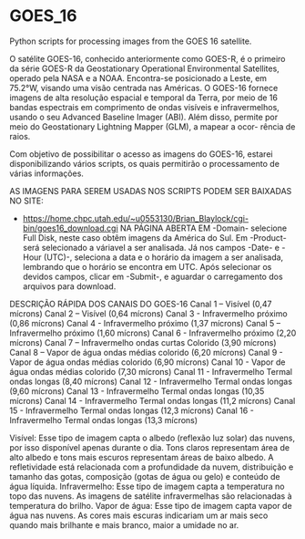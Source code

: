 # GOES_16
Python scripts for processing images from the GOES 16 satellite.

O satélite GOES-16, conhecido anteriormente como GOES-R, é o primeiro da série GOES-R da Geostationary Operational Environmental Satellites, operado pela NASA e a NOAA. Encontra-se 
posicionado a Leste, em 75.2°W, visando uma visão centrada nas Américas. O GOES-16 fornece imagens de alta resolução espacial e temporal da Terra, por meio de 16 bandas espectrais 
em comprimento de ondas visíveis e infravermelhos, usando o seu Advanced Baseline Imager (ABI). Além disso, permite por meio do Geostationary Lightning Mapper (GLM), a mapear a ocor-
rência de raios. 

Com objetivo de possibilitar o acesso as imagens do GOES-16, estarei disponibilizando vários scripts, os quais permitirão o processamento de várias informações.

AS IMAGENS PARA SEREM USADAS NOS SCRIPTS PODEM SER BAIXADAS NO SITE:
- https://home.chpc.utah.edu/~u0553130/Brian_Blaylock/cgi-bin/goes16_download.cgi
NA PÁGINA ABERTA EM -Domain- selecione Full Disk, neste caso obtêm imagens da América do Sul. Em -Product- será selecionado a váriavel a ser analisada. Já nos campos -Date- e
-Hour (UTC)-, seleciona a data e o horário da imagem a ser analisada, lembrando que o horário se encontra em UTC. Após selecionar os devidos campos, clicar em -Submit-, e aguardar
o carregamento dos arquivos para download.

DESCRIÇÃO RÁPIDA DOS CANAIS DO GOES-16
Canal 1 – Visível (0,47 mícrons)
Canal 2 – Visível (0,64 mícrons)
Canal 3 - Infravermelho próximo (0,86 mícrons)
Canal 4 - Infravermelho próximo (1,37 mícrons)
Canal 5 – Infravermelho próximo (1,60 mícrons)
Canal 6 - Infravermelho próximo (2,20 mícrons)
Canal 7 – Infravermelho ondas curtas Colorido (3,90 mícrons)
Canal 8 – Vapor de água ondas médias colorido (6,20 mícrons)
Canal 9 - Vapor de água ondas médias colorido (6,90 mícrons)
Canal 10 - Vapor de água ondas médias colorido (7,30 mícrons)
Canal 11 - Infravermelho Termal ondas longas (8,40 mícrons)
Canal 12 - Infravermelho Termal ondas longas (9,60 mícrons)
Canal 13 - Infravermelho Termal ondas longas (10,35 mícrons)
Canal 14 - Infravermelho Termal ondas longas (11,2 mícrons)
Canal 15 - Infravermelho Termal ondas longas (12,3 mícrons)
Canal 16 - Infravermelho Termal ondas longas (13,3 mícrons)

Visível: 
Esse tipo de imagem capta o albedo (reflexão luz solar) das nuvens, por isso disponível apenas durante o dia. Tons claros representam área de alto albedo e 
tons mais escuros representam áreas de baixo albedo. A refletividade está relacionada com a profundidade da nuvem, distribuição e tamanho das gotas, 
composição (gotas de água ou gelo) e conteúdo de água líquida.
Infravermelho:
Esse tipo de imagem capta a temperatura no topo das nuvens. As imagens de satélite infravermelhas são relacionadas à temperatura do brilho. 
Vapor de água: 
Esse tipo de imagem capta vapor de água nas nuvens. As cores mais escuras indicariam um ar mais seco quando mais brilhante e mais branco, maior a umidade no 
ar.
